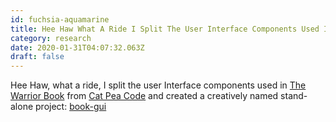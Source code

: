 ```yaml
---
id: fuchsia-aquamarine
title: Hee Haw What A Ride I Split The User Interface Components Used In The Warrior Book From Cat Pea Code And Created A Creatively
category: research
date: 2020-01-31T04:07:32.063Z
draft: false
---
```


Hee Haw, what a ride, I split the user Interface components used in [The Warrior Book][1] from [Cat Pea Code][2] and created a creatively named stand-alone project: [book-gui][3]

[1]: /warrior
[2]: https://github.com/fantasyui-com/catpea-com
[3]: https://fantasyui-com.github.io/book-gui/?path=/story/widgets--illustration